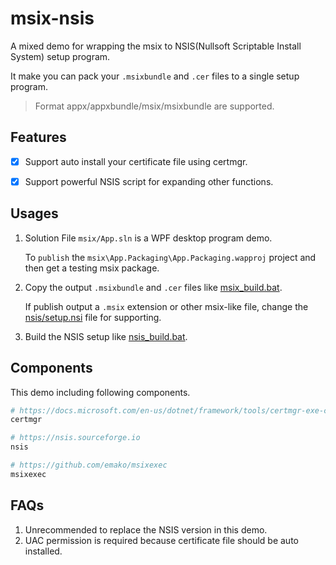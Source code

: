 # msix-nsis

A mixed demo for wrapping the msix to NSIS(Nullsoft Scriptable Install System) setup program.

It make you can pack your `.msixbundle` and `.cer` files to a single setup program.

> Format appx/appxbundle/msix/msixbundle are supported.

## Features

- [x] Support auto install your certificate file using certmgr.

- [x] Support powerful NSIS script for expanding other functions.

## Usages

1. Solution File `msix/App.sln` is a WPF desktop program demo.

   To `publish` the `msix\App.Packaging\App.Packaging.wapproj` project and then get a testing msix package.

2. Copy the output `.msixbundle` and `.cer` files like [msix_build.bat](msix_build.bat).

   If publish output a `.msix` extension or other msix-like file, change the [nsis/setup.nsi](nsis/setup.nsi) file for supporting.

3. Build the NSIS setup like [nsis_build.bat](nsis_build.bat).

## Components

This demo including following components.

```bash
# https://docs.microsoft.com/en-us/dotnet/framework/tools/certmgr-exe-certificate-manager-tool
certmgr

# https://nsis.sourceforge.io
nsis

# https://github.com/emako/msixexec
msixexec
```

## FAQs

1. Unrecommended to replace the NSIS version in this demo.
3. UAC permission is required because certificate file should be auto installed.

